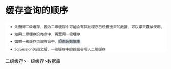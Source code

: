 # 缓存查询的顺序

![image-20241026201423557](./../../TyporaImage/MyBatis/image-20241026201423557.png)

二级缓存>一级缓存>数据库